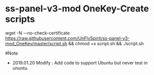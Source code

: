 # ss-panel-v3-mod OneKey-Create scripts

wget -N --no-check-certificate https://raw.githubusercontent.com/UnFlySpirit/ss-panel-v3-mod_OneKey/master/script.sh && chmod +x script.sh && ./script.sh

#Note
- 2019.01.20 Modify : Add code to support Ubuntu but never test in ununtu.
